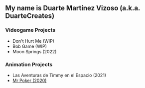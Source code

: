 ## My name is Duarte Martínez Vizoso (a.k.a. DuarteCreates)

### Videogame Projects
 - Don't Hurt Me (WIP)
 - Bob Game (WIP)
 - Moon Springs (2022)

### Animation Projects
 - Las Aventuras de Timmy en el Espacio (2021)
 - [Mr Poker (2020)](https://vimeo.com/510216325)

